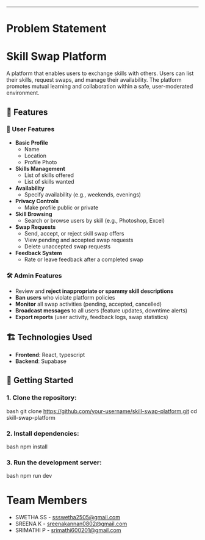 ---
# Problem Statement

# Skill Swap Platform

A platform that enables users to exchange skills with others. Users can list their skills, request swaps, and manage their availability. The platform promotes mutual learning and collaboration within a safe, user-moderated environment.


## 🌟 Features

### 👤 User Features
- **Basic Profile**
  - Name
  - Location 
  - Profile Photo 
- **Skills Management**
  - List of skills offered
  - List of skills wanted
- **Availability**
  - Specify availability (e.g., weekends, evenings)
- **Privacy Controls**
  - Make profile public or private
- **Skill Browsing**
  - Search or browse users by skill (e.g., Photoshop, Excel)
- **Swap Requests**
  - Send, accept, or reject skill swap offers
  - View pending and accepted swap requests
  - Delete unaccepted swap requests
- **Feedback System**
  - Rate or leave feedback after a completed swap

### 🛠 Admin Features
- Review and **reject inappropriate or spammy skill descriptions**
- **Ban users** who violate platform policies
- **Monitor** all swap activities (pending, accepted, cancelled)
- **Broadcast messages** to all users (feature updates, downtime alerts)
- **Export reports** (user activity, feedback logs, swap statistics)

## 🏗 Technologies Used

- **Frontend**: React, typescript 
- **Backend**: Supabase 

## 🚀 Getting Started

### 1. Clone the repository:
bash
git clone https://github.com/your-username/skill-swap-platform.git
cd skill-swap-platform


### 2. Install dependencies:

bash
npm install


### 3. Run the development server:

bash
npm run dev

# Team Members

- SWETHA SS    - ssswetha2505@gmail.com
- SREENA K     - sreenakannan0802@gmail.com
- SRIMATHI P   - srimathi600201@gmail.com
  
```

